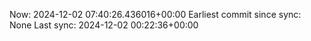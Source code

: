 Now: 2024-12-02 07:40:26.436016+00:00 Earliest commit since sync: None Last sync: 2024-12-02 00:22:36+00:00
